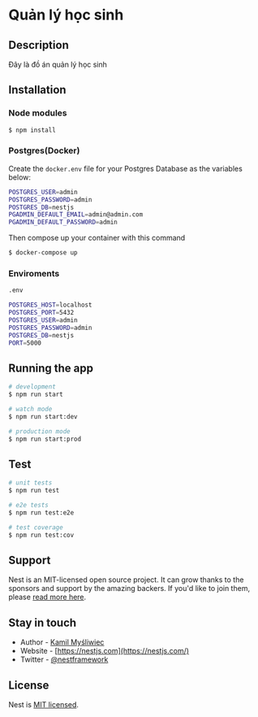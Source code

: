 # Quản lý học sinh

## Description

Đây là đồ án quản lý học sinh

## Installation

### Node modules
```bash
$ npm install
```

### Postgres(Docker)
Create the ```docker.env``` file for your Postgres Database as the variables below:
```bash
POSTGRES_USER=admin
POSTGRES_PASSWORD=admin
POSTGRES_DB=nestjs
PGADMIN_DEFAULT_EMAIL=admin@admin.com
PGADMIN_DEFAULT_PASSWORD=admin
```
Then compose up your container with this command
```bash
$ docker-compose up
```

### Enviroments
```bash
.env
```
```bash
POSTGRES_HOST=localhost
POSTGRES_PORT=5432
POSTGRES_USER=admin
POSTGRES_PASSWORD=admin
POSTGRES_DB=nestjs
PORT=5000
```

## Running the app

```bash
# development
$ npm run start

# watch mode
$ npm run start:dev

# production mode
$ npm run start:prod
```

## Test

```bash
# unit tests
$ npm run test

# e2e tests
$ npm run test:e2e

# test coverage
$ npm run test:cov
```

## Support

Nest is an MIT-licensed open source project. It can grow thanks to the sponsors and support by the amazing backers. If you'd like to join them, please [read more here](https://docs.nestjs.com/support).

## Stay in touch

- Author - [Kamil Myśliwiec](https://twitter.com/kammysliwiec)
- Website - [https://nestjs.com](https://nestjs.com/)
- Twitter - [@nestframework](https://twitter.com/nestframework)

## License

  Nest is [MIT licensed](https://github.com/nestjs/nest/blob/master/LICENSE).
